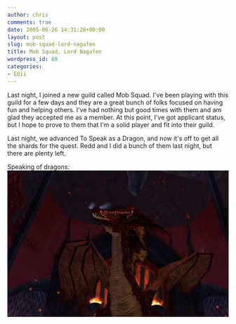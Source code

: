 ```yaml
---
author: chris
comments: true
date: 2005-06-26 14:31:28+00:00
layout: post
slug: mob-squad-lord-nagafen
title: Mob Squad, Lord Nagafen
wordpress_id: 69
categories:
- EQii
---
```


Last night, I joined a new guild called Mob Squad. I've been playing with this guild for a few days and they are a great bunch of folks focused on having fun and helping others. I've had nothing but good times with them and am glad they accepted me as a member. At this point, I've got applicant status, but I hope to prove to them that I'm a solid player and fit into their guild.

Last night, we advanced To Speak as a Dragon, and now it's off to get all the shards for the quest. Redd and I did a bunch of them last night, but there are plenty left.

Speaking of dragons:
![Lord Nagafen](/images/LordNagafen.jpg)

